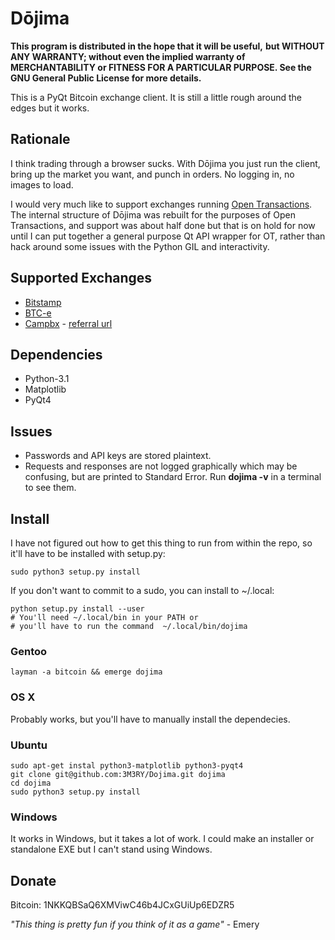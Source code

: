 # Dōjima

**This program is distributed in the hope that it will be useful,**
**but WITHOUT ANY WARRANTY; without even the implied warranty of**
**MERCHANTABILITY or FITNESS FOR A PARTICULAR PURPOSE.  See the**
**GNU General Public License for more details.**

This is a PyQt Bitcoin exchange client. It is still a little rough 
around the edges but it works. 

## Rationale
I think trading through a browser sucks. With Dōjima you just run 
the client, bring up the market you want, and punch in orders. 
No logging in, no images to load.

I would very much like to support exchanges running 
[Open Transactions](https://github.com/FellowTraveler/Open-Transactions).
The internal structure of Dōjima was rebuilt for the 
purposes of Open Transactions, and support was about half done but
that is on hold for now until I can put together a general purpose 
Qt API wrapper for OT, rather than hack around some issues with the
Python GIL and interactivity.

## Supported Exchanges

 - [Bitstamp](https://www.bitstamp.net/)
 - [BTC-e](https://btc-e.com/)
 - [Campbx](https://campbx.com/) - [referral url](https://campbx.com/register.php?r=P3hAnksjDmY)

## Dependencies
 - Python-3.1
 - Matplotlib
 - PyQt4

## Issues
 - Passwords and API keys are stored plaintext.
 - Requests and responses are not logged graphically which may be
   confusing, but are printed to Standard Error. Run **dojima -v**
   in a terminal to see them.

## Install
I have not figured out how to get this thing to run from
within the repo, so it'll have to be installed with setup.py:

    sudo python3 setup.py install

If you don't want to commit to a sudo, you can install to ~/.local:

    python setup.py install --user
    # You'll need ~/.local/bin in your PATH or 
    # you'll have to run the command  ~/.local/bin/dojima

### Gentoo
    layman -a bitcoin && emerge dojima

### OS X
Probably works, but you'll have to manually install the dependecies.

### Ubuntu
    sudo apt-get instal python3-matplotlib python3-pyqt4
    git clone git@github.com:3M3RY/Dojima.git dojima
    cd dojima
    sudo python3 setup.py install

### Windows
It works in Windows, but it takes a lot of work. I could make an 
installer or standalone EXE but I can't stand using Windows.

## Donate
Bitcoin: 1NKKQBSaQ6XMViwC46b4JCxGUiUp6EDZR5




*"This thing is pretty fun if you think of it as a game"* - Emery